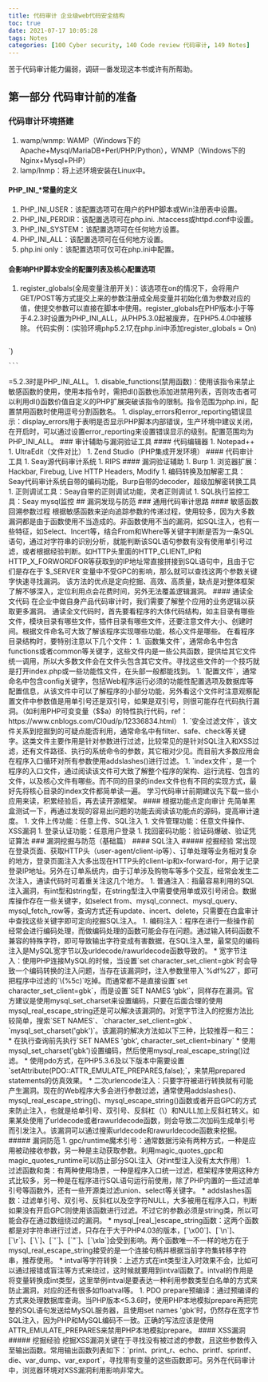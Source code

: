 ```yaml
---
title: 代码审计 企业级web代码安全结构
toc: true
date: 2021-07-17 10:05:28
tags: Notes
categories: [100 Cyber security, 140 Code review 代码审计, 149 Notes]
---
```


苦于代码审计能力偏弱，调研一番发现这本书或许有所帮助。

## 第一部分 代码审计前的准备

### 代码审计环境搭建
1. wamp/wnmp: WAMP（Windows下的Apache+Mysql/MariaDB+Perl/PHP/Python），WNMP（Windows下的Nginx+Mysql+PHP）
1. lamp/lnmp：将上述环境安装在Linux中。

#### PHP_INI_*常量的定义
1. PHP_INI_USER：该配置选项可在用户的PHP脚本或Win注册表中设置。
1. PHP_INI_PERDIR：该配置选项可在php.ini. .htaccess或httpd.conf中设置。
1. PHP_INI_SYSTEM：该配置选项可在任何地方设置。
1. PHP_INI_ALL：该配置选项可在任何地方设置。
1. php.ini only：该配置选项可仅可在php.ini中配置。

#### 会影响PHP脚本安全的配置列表及核心配置选项
1. register_globals(全局变量注册开关)：该选项在on的情况下，会将用户GET/POST等方式提交上来的参数注册成全局变量并初始化值为参数对应的值，使提交参数可以直接在脚本中使用。register_globals在PHP版本小于等于4.2.3时设置为PHP_INI_ALL，从PHP5.3.0起被废弃，在PHP5.4.0中被移除。
    代码实例：(实验环境php5.2.17,在php.ini中添加register_globals = On)
    ```
<?php
if($user=='admin'){
  echo 'true';
}
    ```
1. allow_url_include(是否允许包含远程文件)：在该配置为on的情况下，可以直接包含远程文件，当存在include(`$var`)且$var可控的情况下，可以直接控制$var变量来执行PHP代码。allow_url_include在PHP5.2.0后默认设置为off，配置范围为PHP_INI_ALL。与之类似的配置有allow_url_fopen，配置是否允许打开远程文件，但安全隐患没有前者大。
    代码实例：(实验环境php5.2.17，payload：a=http://127.0.0.1:80/test/info.txt，info.txt内容为`<?php phpinfo();?>`)
    ```
<?php
include $_GET['a'];
    ```
1. magic_quotes_gpc（魔术引号自动过滤）：该参数在不存在编码或其他特殊绕过的情况下，可以使很多漏洞无法利用。当该参数被开启时（选项设置为on），会自动在GET、POST、COOKIE变量中的单引号（‘）、双引号（“）、反斜杠（\）及空字符（NULL）的前面加上反斜杠（\），但在PHP5中magic_quotes_gps并不会过滤$_SERVER变量，导致很多类似client-ip、referer一类的漏洞能够利用。PHP5.3之后不推荐使用该参数，PHP5.4之后被取消。在PHP版本小于4.2.3时，配置范围是PHP_INI_ALL;在PHP版本大于4.2.3时，是PHP_INI_PERDIR。
    代码实例：(测试?a=1')
    ```
<?php
echo $_GET['a'];
    ```
1. magic_quotes_runtime(魔术引号自动过滤)：过滤方式同样为加反斜杠，但和magic_quotes_gpc的处理对象不一样。magic_quotes_runtime只对从数据库或文件中获取的数据进行过滤，magic_quotes_runtime在PHP5.4之后被取消，配置范围是PHP_INI_ALL。但该参数仅对部分函数有作用，某些情况下可以被绕过。
    代码实例：
    ```
#1.txt
1'2"3\4

<?php
ini_set("magic_quotes_runtime","1");
echo file_get_contents("1.txt");
    ```
1. magic_quotes_sybase(魔术引号自动过滤)：用于自动过滤特殊字符，当设置为on时，会覆盖magic_quotes_gpc=on的配置（使gpc=on失效）。与gpc的共同点是处理对象一致（GET、POST、Cookie)，但该参数仅转义空字符以及把单引号变成双引号，使用率比gpc低。配置范围为PHP_INI_ALL，在PHP5.4.0中移除。（代码实例与gpc相同）
1. safe_mode（安全模式）：是PHP内嵌的一种安全机制，配置范围为PHP_INI_SYSTEM，PHP5.4之后被取消（取消原因是，PHP开发者认为在PHP语言机制上试图解决安全问题是一件不合适的事情，虽然safe_mode在一定程度上对共享主机有效，但同时也带来了不少误报，与其在PHP上解决权限安全问题，不如使用linux默认的权限限制机制或其它层级的解决办法）。该参数效果为，所有文件操作函数都会受到限制，非文件所有者不能对该文件进行操作（如include()），如果有一些脚本文件放在非Web服务启动用户所有的目录下，需要利用include等函数进行加载，可以使用safe_mode_include_dir来配置可包含的路径。此外，通过函数popen()、system()以及exec()等函数执行命令或程序会提示错误，如果需要使用外部脚本，可以集中存放，然后用safe_node_exec_dir来指向存放目录。
    代码实例：
    ```
# echo `whoami`; 执行命令失败的回显提示
Warning: shell_exec() [function, shell_exec]: Cannot execute using backquotes in Safe Mode ...
    ```
1. open_basedir（PHP可访问目录）：用于限制PHP只能访问哪些目录，通常只需要设置Web文件目录即可，如果需要加载外部脚本，也需要把所在路径加入该指令中，多个目录以分号分割。需要注意，指定限制实际上是前缀而不是目录名，如配置open_basedir=/www/a，那么/www/a和/www/ab都可以访问，所以为了避免该现象发生，需要用斜线结束路径名，如/www/a/。当参数激活，执行脚本访问其它文件时都需要验证文件路径，所以会影响执行效率。该指令配置范围在PHP<5.2.3时是PHP_INI_SYSTEM，在PHP>=5.2.3时是PHP_INI_ALL。
1. disable_functions(禁用函数)：使用该指令来禁止敏感函数的使用，使用本指令时，需把dl()函数也添加进禁用列表，否则攻击者可以利用dl()函数价值自定义的PHP扩展突破该指令的限制。指令范围为php.ini，配置禁用函数时使用逗号分割函数名。
1. display_errors和error_reporting错误显示：display_errors用于表明是否显示PHP脚本内部错误，生产环境中建议关闭，在开启时，可以通过设置error_reporting来设置错误显示的级别。配置范围均为PHP_INI_ALL。

### 审计辅助与漏洞验证工具

#### 代码编辑器
1. Notepad++
1. UltraEdit（文件对比）
1. Zend Studio（PHP集成开发环境）

#### 代码审计工具
1. Seay源代码审计系统
1. RIPS

#### 漏洞验证辅助
1. Burp
1. 浏览器扩展：Hackbar, Firebug, Live HTTP Headers, Modify
1. 编码转换及加解密工具：Seay代码审计系统自带的编码功能，Burp自带的decoder，超级加解密转换工具
1. 正则调试工具：Seay自带的正则调试功能，灵者正则调试
1. SQL执行监控工具：Seay mysql监控

## 漏洞发现与防范

### 通用代码审计思路

#### 敏感函数回溯参数过程
根据敏感函数来逆向追踪参数的传递过程，使用较多，因为大多数漏洞都是由于函数使用不当造成的。非函数使用不当的漏洞，如SQL注入，也有一些特征，如Select、Incert等，结合From和Where等关键字判断是否为一条SQL语句，通过对字符串的识别分析，就能判断该SQL语句参数有没有使用单引号过滤，或者根据经验判断。如HTTP头里面的HTTP_CLIENT_IP和HTTP_X_FORWORDFOR等获取到的IP地址常直接拼接到SQL语句中，且由于它们是存在于`$_SERVER`变量中不受GPC的影响，那么就可以查找这两个参数关键字快速寻找漏洞。
该方法的优点是定向挖掘、高效、高质量，缺点是对整体框架了解不够深入，定位利用点会花费时间，另外无法覆盖逻辑漏洞。

#### 通读全文代码
在企业中做自身产品代码审计时，我们需要了解整个应用的业务逻辑以获取更多漏洞。
通读全文代码时，首先要看程序的大体代码结构，如主目录有哪些文件，模块目录有哪些文件，插件目录有哪些文件，还要注意文件大小、创建时间。根据文件命名可大致了解该程序实现哪些功能，核心文件是哪些。
在看程序目录结构时，要特别注意以下几个文件：
1. `函数集文件`，通常命名中包含functions或者common等关键字，这些文件内是一些公共函数，提供给其它文件统一调用，所以大多数文件会在文件头包含其它文件。寻找这些文件的一个技巧就是打开index.php或一些功能性文件，在头部一般都能找到。
1. `配置文件`，通常命名中包含config关键字，包括Web程序运行必须的功能性配置选项及数据库等配置信息，从该文件中可以了解程序的小部分功能，另外看这个文件时注意观察配置文件中参数值是用单引号还是双引号，如果是双引号，则很可能存在代码执行漏洞。（如利用PHP可变变量（$$a）的特性执行代码，ref：https://www.cnblogs.com/Cl0ud/p/12336834.html）
1. `安全过滤文件`，该文件关系到挖掘到的可疑点能否利用，通常命名中有filter、safe、check等关键字。这类文件主要作用是针对参数进行过滤，比较常见的是针对SQL注入和XSS过滤，还有文件路径、执行的系统命令的参数，其它相对少见。而目前大多数应用会在程序入口循环对所有参数使用addslashes()进行过滤。
1. `index文件`，是一个程序的入口文件，通过阅读该文件可大致了解整个程序的架构、运行流程、包含的文件，以及核心文件有哪些。而不同的目录的index文件也有不同的实现方式，最好先将核心目录的index文件都简单读一遍。
学习代码审计前期建议先下载一些小应用来读，积累经验后，再去读开源框架。

#### 根据功能点定向审计
先简单黑盒测试一下，再通过发现的容易出问题的功能去阅读该功能点的源码，提高审计速度。
1. 文件上传功能：任意上传、SQL注入
1. 文件管理功能：任意文件操作、XSS漏洞
1. 登录认证功能：任意用户登录
1. 找回密码功能：验证码爆破、验证凭证算法

### 漏洞挖掘与防范（基础篇）

#### SQL注入

##### 挖掘经验
常出现在登录页面、获取HTTP头（user-agent/client-ip等）、订单处理等业务相对复杂的地方，登录页面注入大多出现在HTTP头的client-ip和x-forward-for，用于记录登录IP地址。另外在订单系统内，由于订单涉及购物车等多个交互，经常会发生二次注入，通读代码时可着重关注这几个地方。
1. 普通注入：指最容易利用的SQL注入漏洞，有int型和string型，在string型注入中需要使用单或双引号闭合。数据库操作存在一些关键字，如select from、mysql_connect、mysql_query、mysql_fetch_row等，查询方式还有update、incert、delete，只需要在白盒审计中查找这些关键字即可定向挖掘SQL注入。
1. 编码注入：程序在进行一些操作前经常会进行编码处理，而做编码处理的函数可能会存在问题。通过输入转码函数不兼容的特殊字符，即可导致输出字符变成有害数据，在SQL注入里，最常见的编码注入是MySQL宽字节以及urldecode/rawurldecode函数导致的。
    * 宽字节注入：使用PHP连接MySQL的时候，当设置`set character_set_client=gbk`时会导致一个编码转换的注入问题，当存在该漏洞时，注入参数里带入`%df%27`，即可把程序中过滤的`\(%5c)`吃掉。而通常都不是直接设置`set character_set_client=gbk`，而是设置`SET NAMES ‘gbk’`，同样存在漏洞。官方建议是使用mysql_set_charset来设置编码，只要在后面合理的使用mysql_real_escape_string还是可以解决该漏洞的。对宽字节注入的挖掘方法比较简单，搜索`SET NAMES`、`character_set_client=gbk`、`mysql_set_charset('gbk')`。该漏洞的解决方法如以下三种，比较推荐一和三：
        * 在执行查询前先执行`SET NAMES 'gbk', character_set_client=binary`
        * 使用mysql_set_charset('gbk')设置编码，然后使用mysql_real_escape_string()过滤。
        * 使用pdo方式，在PHP5.3.6及以下版本中需要设置`setAttribute(PDO::ATTR_EMULATE_PREPARES,false);`，来禁用prepared statements的仿真效果。
    * 二次urlencode注入：只要字符被进行转换就有可能产生漏洞。现在的Web程序大多会进行参数过滤，通常使用addslashes()、mysql_real_escape_string()、mysql_escape_string()函数或者开启GPC的方式来防止注入，也就是给单引号、双引号、反斜杠（\）和NULL加上反斜杠转义。如果某处使用了urldecode或者rawurldecode函数，则会导致二次加码生成单引号而引发注入。该漏洞可以通过搜索urldecode和rawurldecode函数来挖掘。

##### 漏洞防范
1. gpc/runtime魔术引号：通常数据污染有两种方式，一种是应用被动接收参数，另一种是主动获取参数。利用magic_quotes_gpc和magic_quotes_runtime可以防止部分SQL注入（对int型注入没有太大作用）
1. 过滤函数和类：有两种使用场景，一种是程序入口统一过滤，框架程序使用这种方式比较多，另一种是在程序进行SQL语句运行前使用，除了PHP内置的一些过滤单引号等函数外，还有一些开源类过滤union、select等关键字。
    * addslashes函数：过滤单引号、双引号、反斜杠以及空字符NULL，大多被用在程序入口，判断如果没有开启GPC则使用该函数进行过滤。不过它的参数必须是string类，所以可能会存在通过数组绕过的漏洞。
    * mysql_[real_]escape_string函数：这两个函数都是对字符串进行过滤，只存在于大于PHP4.03的版本，[`\x00`]、[`\n`]、[`\r`]、[`\`]、[`'`]、[`"`]、[`\xla`]会受到影响。两个函数唯一不一样的地方在于mysql_real_escape_string接受的是一个连接句柄并根据当前字符集转移字符串，推荐使用。
    * intval等字符转换：上述方式在int类型注入时效果不会，比如可以通过报错或盲注等方式来绕过，这时候就要用到intval函数了。intval的作用是将变量转换成int类型，这里举例intval是要表达一种利用参数类型白名单的方式来防止漏洞，对应的还有很多如floatval等。
1. PDO prepare预编译：通过预编译的方式来处理数据库查询。当PHP版本<5.3.6时，使用PHP本地模拟prepare再把完整的SQL语句发送给MySQL服务器，且使用set names 'gbk'时，仍然存在宽字节SQL注入，因为PHP和MySQL编码不一致。正确的写法应该是使用ATTR_EMULATE_PREPARES来禁用PHP本地模拟prepare。

#### XSS漏洞

##### 挖掘经验
挖掘XSS漏洞关键在于寻找没有被过滤的参数，且这些参数传入至输出函数。常用输出函数列表如下：`print、print_r、echo、printf、sprintf、die、var_dump、var_export`，寻找带有变量的这些函数即可。另外在代码审计中，浏览器环境对XSS漏洞利用影响非常大。

